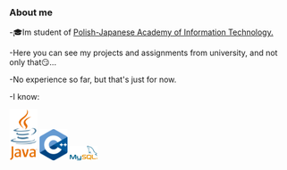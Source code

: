### About me

-🎓Im student of [Polish-Japanese Academy of Information Technology.](https://www.pja.edu.pl/en/)

-Here you can see my projects and assignments from university, and not only that😏...

-No experience so far, but that's just for now.

-I know:

<img src="https://github.com/Sayres11/Sayres11/blob/main/icons/java.png" width="50" />
<img src="https://github.com/Sayres11/Sayres11/blob/main/icons/c%2B%2B.png" width="50" />
<img src="https://github.com/Sayres11/Sayres11/blob/main/icons/1200px-MySQL.svg_.png" width="50" />
